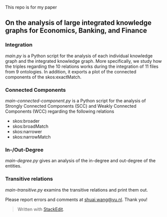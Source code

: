 This repo is for my paper 

## **On the analysis of large integrated knowledge graphs for Economics, Banking, and Finance**

### Integration 
*main.py* is a Python script for the analysis of each individual knowledge graph and the integrated knowledge graph.
More specifically, we study how the triples regarding the 10 relations works during the integration of 11 files from 9 ontologies.
In addition, it exports a plot of the connected components of the skos:exactMatch.

### Connected Components
*main-connected-component.py* is a Python script for the analysis of Strongly Connected Components (SCC) and Weakly Connected Components (WCC) regarding the following relations

 - skos:broader 
 - skos:broadMatch 
 - skos:narrower
 - skos:narrowMatch

### In-/Out-Degree

*main-degree.py* gives an analysis of the in-degree and out-degree of the entities. 

### Transitive relations
*main-transitive.py* examins the transitive relations and print them out. 

Please report errors and comments at shuai.wang@vu.nl. Thank you!

> Written with [StackEdit](https://stackedit.io/).
